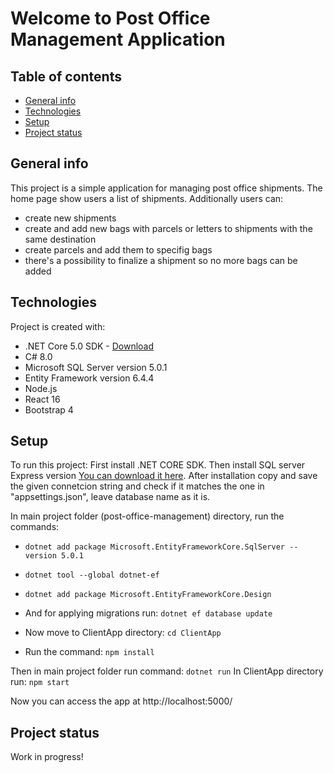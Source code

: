 # Welcome to Post Office Management Application

## Table of contents
* [General info](#general-info)
* [Technologies](#technologies)
* [Setup](#setup)
* [Project status](#project-status)

## General info
This project is a simple application for managing post office shipments. The home page show users a list of shipments.
Additionally users can:
 * create new shipments 
 * create and add new bags with parcels or letters to shipments with the same destination
 * create parcels and add them to specifig bags
 * there's a possibility to finalize a shipment so no more bags can be added
	
## Technologies
Project is created with:
* .NET Core 5.0 SDK - [Download](https://dotnet.microsoft.com/download)
* C# 8.0
* Microsoft SQL Server version 5.0.1 
* Entity Framework version 6.4.4
* Node.js
* React 16
* Bootstrap 4
	
## Setup
To run this project:
First install .NET CORE SDK.
Then install SQL server Express version [You can download it here](https://www.microsoft.com/en-us/sql-server/sql-server-downloads).
After installation copy and save the given connetcion string and check if it matches the one in "appsettings.json", leave database name as it is.

In main project folder (post-office-management) directory, run the commands:
- `dotnet add package Microsoft.EntityFrameworkCore.SqlServer --version 5.0.1`
- `dotnet tool --global dotnet-ef`
- `dotnet add package Microsoft.EntityFrameworkCore.Design`
- And for applying migrations run: `dotnet ef database update`

- Now move to ClientApp directory: `cd ClientApp`
- Run the command: `npm install`

Then in main project folder run command: `dotnet run`
In ClientApp directory run: `npm start`

Now you can access the app at http://localhost:5000/

## Project status
Work in progress!
